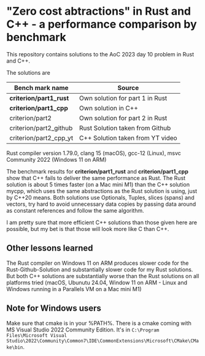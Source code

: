 # "Zero cost abtractions" in Rust and C++ - a performance comparison by benchmark

This repository contains solutions to the AoC 2023 day 10 problem in Rust and C++.

The solutions are

| Bench mark name | Source |
------------------|---------
| **criterion/part1_rust** | Own solution for part 1 in Rust |
| **criterion/part1_cpp** | Own solution in C++ |
| criterion/part2 | Own solution for part 2 in Rust |
| criterion/part2_github | Rust Solution taken from Github |
| criterion/part2_cpp_yt | C++ Solution taken from YT video |

Rust compiler version 1.79.0, clang 15 (macOS), gcc-12 (Linux), msvc Community 2022 (Windows 11 on ARM)

The benchmark results for **criterion/part1_rust** and **criterion/part1_cpp** show that C++ fails to deliver the same performance as Rust. The Rust solution is about 5 times faster (on a Mac mini M1) than the C++ solution mycpp, which uses the same abstractions as the Rust solution is using, just by C++20 means. Both solutions use Optionals, Tuples, slices (spans) and vectors, try hard to avoid unnecessary data copies by passing data around as constant references and follow the same algorithm.

I am pretty sure that more efficient C++ solutions than those given here are possible, but my bet is that those will look more like C than C++.

## Other lessons learned

The Rust compiler on Windows 11 on ARM produces slower code for the Rust-Github-Solution and substantially slower code for my Rust solutions. But both C++ solutions are substantially worse than the Rust solutions on all platforms tried (macOS, Ubunutu 24.04, Window 11 on ARM - Linux and Windows running in a Parallels VM on a Mac mini M1)

## Note for Windows users

Make sure that cmake is in your %PATH%. There is a cmake coming with MS Visual Studio 2022 Community Edition. It's in `C:\Program Files\Microsoft Visual Studio\2022\Community\Common7\IDE\CommonExtensions\Microsoft\CMake\CMake\bin`.